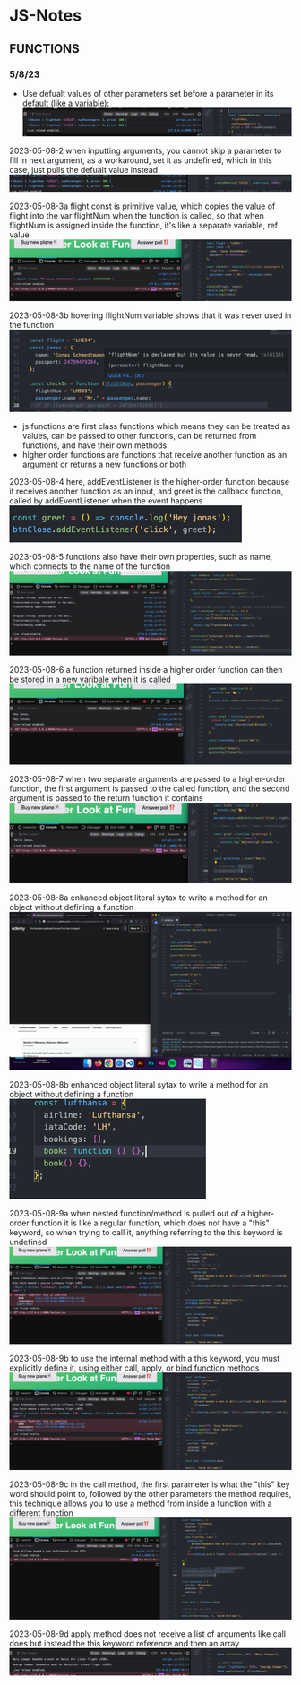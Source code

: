 # JS-Notes

## FUNCTIONS

### 5/8/23

- Use defualt values of other parameters set before a parameter in its default (like a variable):
![default parameter values](images/2023-05-08-1.png)

2023-05-08-2 when inputting arguments, you cannot skip a parameter to fill in next argument, as a workaround, set it as undefined, which in this case, just pulls the defualt value instead
![skipping parameters workaround](images/2023-05-08-2.png)

2023-05-08-3a flight const is primitive value, which copies the value of flight into the var flightNum when the function is called, so that when flightNum is assigned inside the function, it's like a separate variable, ref value
![primitive vs reference types](images/2023-05-08-3a.png)

2023-05-08-3b hovering flightNum variable shows that it was never used in the function
![primitive vs reference types](images/2023-05-08-3b.png)

- js functions are first class functions which means they can be treated as values, can be passed to other functions, can be returned from functions, and have their own methods
- higher order functions are functions that receive another function as an argument or returns a new functions or both

2023-05-08-4 here, addEventListener is the higher-order function because it receives another function as an input, and greet is the callback function, called by addEventListener when the event happens
![higher order functions](images/2023-05-08-4.png)

2023-05-08-5 functions also have their own properties, such as name, which connects to the name of the function
![function properties](images/2023-05-08-5.png)

2023-05-08-6 a function returned inside a higher order function can then be stored in a new varibale when it is called
![store returned function as variable](images/2023-05-08-6.png)

2023-05-08-7 when two separate arguments are passed to a higher-order function, the first argument is passed to the called function, and the second argument is passed to the return function it contains
![two arguments passed to higher order function](images/2023-05-08-7.png)

2023-05-08-8a enhanced object literal sytax to write a method for an object without defining a function
![enhanced object literal sytax](images/2023-05-08-8a.png)

2023-05-08-8b enhanced object literal sytax to write a method for an object without defining a function
![enhanced object literal sytax](images/2023-05-08-8b.png)

2023-05-08-9a when nested function/method is pulled out of a higher-order function it is like a regular function, which does not have a "this" keyword, so when trying to call it, anything referring to the this keyword is undefined
![nested function pulled out of higher order function does not have this keyword](images/2023-05-08-9a.png)

2023-05-08-9b to use the internal method with a this keyword, you must explicitly define it, using either call, apply, or bind function methods
![explicitly defining the this keyword](images/2023-05-08-9b.png)

2023-05-08-9c in the call method, the first parameter is what the "this" key word should point to, followed by the other parameters the method requires, this technique allows you to use a method from inside a function with a different function
![call method](images/2023-05-08-9c.png)

2023-05-08-9d apply method does not receive a list of arguments like call does but instead the this keyword reference and then an array
![apply method](images/2023-05-08-9d.png)

